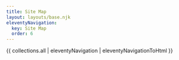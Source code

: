 ```yaml
---
title: Site Map
layout: layouts/base.njk
eleventyNavigation:
  key: Site Map
  order: 6
---
```

{{ collections.all | eleventyNavigation | eleventyNavigationToHtml }}